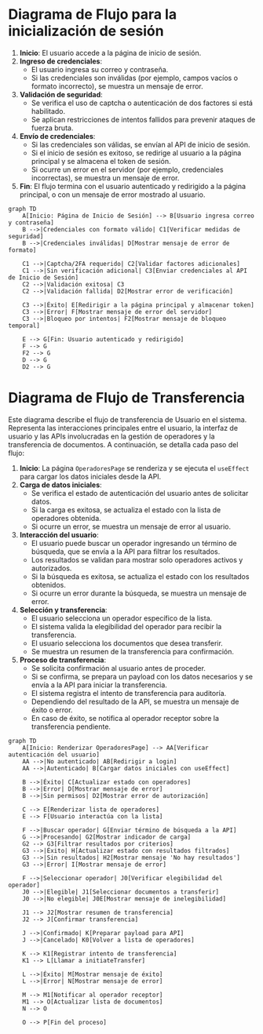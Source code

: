 # Diagrama de Flujo para la inicialización de sesión

1. **Inicio**: El usuario accede a la página de inicio de sesión.
2. **Ingreso de credenciales**:
   - El usuario ingresa su correo y contraseña.
   - Si las credenciales son inválidas (por ejemplo, campos vacíos o formato incorrecto), se muestra un mensaje de error.
3. **Validación de seguridad**:
   - Se verifica el uso de captcha o autenticación de dos factores si está habilitado.
   - Se aplican restricciones de intentos fallidos para prevenir ataques de fuerza bruta.
4. **Envío de credenciales**:
   - Si las credenciales son válidas, se envían al API de inicio de sesión.
   - Si el inicio de sesión es exitoso, se redirige al usuario a la página principal y se almacena el token de sesión.
   - Si ocurre un error en el servidor (por ejemplo, credenciales incorrectas), se muestra un mensaje de error.
5. **Fin**: El flujo termina con el usuario autenticado y redirigido a la página principal, o con un mensaje de error mostrado al usuario.

```mermaid
graph TD
    A[Inicio: Página de Inicio de Sesión] --> B[Usuario ingresa correo y contraseña]
    B -->|Credenciales con formato válido| C1[Verificar medidas de seguridad]
    B -->|Credenciales inválidas| D[Mostrar mensaje de error de formato]
    
    C1 -->|Captcha/2FA requerido| C2[Validar factores adicionales]
    C1 -->|Sin verificación adicional| C3[Enviar credenciales al API de Inicio de Sesión]
    C2 -->|Validación exitosa| C3
    C2 -->|Validación fallida| D2[Mostrar error de verificación]
    
    C3 -->|Éxito| E[Redirigir a la página principal y almacenar token]
    C3 -->|Error| F[Mostrar mensaje de error del servidor]
    C3 -->|Bloqueo por intentos| F2[Mostrar mensaje de bloqueo temporal]
    
    E --> G[Fin: Usuario autenticado y redirigido]
    F --> G
    F2 --> G
    D --> G
    D2 --> G
```

# Diagrama de Flujo de Transferencia

Este diagrama describe el flujo de transferencia de Usuario en el sistema. Representa las interacciones principales entre el usuario, la interfaz de usuario y las APIs involucradas en la gestión de operadores y la transferencia de documentos. A continuación, se detalla cada paso del flujo:

1. **Inicio**: La página `OperadoresPage` se renderiza y se ejecuta el `useEffect` para cargar los datos iniciales desde la API.
2. **Carga de datos iniciales**:
    - Se verifica el estado de autenticación del usuario antes de solicitar datos.
    - Si la carga es exitosa, se actualiza el estado con la lista de operadores obtenida.
    - Si ocurre un error, se muestra un mensaje de error al usuario.
3. **Interacción del usuario**:
    - El usuario puede buscar un operador ingresando un término de búsqueda, que se envía a la API para filtrar los resultados.
    - Los resultados se validan para mostrar solo operadores activos y autorizados.
    - Si la búsqueda es exitosa, se actualiza el estado con los resultados obtenidos.
    - Si ocurre un error durante la búsqueda, se muestra un mensaje de error.
4. **Selección y transferencia**:
    - El usuario selecciona un operador específico de la lista.
    - El sistema valida la elegibilidad del operador para recibir la transferencia.
    - El usuario selecciona los documentos que desea transferir.
    - Se muestra un resumen de la transferencia para confirmación.
5. **Proceso de transferencia**:
    - Se solicita confirmación al usuario antes de proceder.
    - Si se confirma, se prepara un payload con los datos necesarios y se envía a la API para iniciar la transferencia.
    - El sistema registra el intento de transferencia para auditoría.
    - Dependiendo del resultado de la API, se muestra un mensaje de éxito o error.
    - En caso de éxito, se notifica al operador receptor sobre la transferencia pendiente.

```mermaid
graph TD
    A[Inicio: Renderizar OperadoresPage] --> AA[Verificar autenticación del usuario]
    AA -->|No autenticado| AB[Redirigir a login]
    AA -->|Autenticado| B[Cargar datos iniciales con useEffect]
    
    B -->|Éxito| C[Actualizar estado con operadores]
    B -->|Error| D[Mostrar mensaje de error]
    B -->|Sin permisos| D2[Mostrar error de autorización]

    C --> E[Renderizar lista de operadores]
    E --> F[Usuario interactúa con la lista]
    
    F -->|Buscar operador| G[Enviar término de búsqueda a la API]
    G -->|Procesando| G2[Mostrar indicador de carga]
    G2 --> G3[Filtrar resultados por criterios]
    G3 -->|Éxito| H[Actualizar estado con resultados filtrados]
    G3 -->|Sin resultados| H2[Mostrar mensaje 'No hay resultados']
    G3 -->|Error| I[Mostrar mensaje de error]

    F -->|Seleccionar operador| J0[Verificar elegibilidad del operador]
    J0 -->|Elegible| J1[Seleccionar documentos a transferir]
    J0 -->|No elegible| J0E[Mostrar mensaje de inelegibilidad]
    
    J1 --> J2[Mostrar resumen de transferencia]
    J2 --> J[Confirmar transferencia]
    
    J -->|Confirmado| K[Preparar payload para API]
    J -->|Cancelado| K0[Volver a lista de operadores]
    
    K --> K1[Registrar intento de transferencia]
    K1 --> L[Llamar a initiateTransfer]
    
    L -->|Éxito| M[Mostrar mensaje de éxito]
    L -->|Error| N[Mostrar mensaje de error]
    
    M --> M1[Notificar al operador receptor]
    M1 --> O[Actualizar lista de documentos]
    N --> O
    
    O --> P[Fin del proceso]
```

